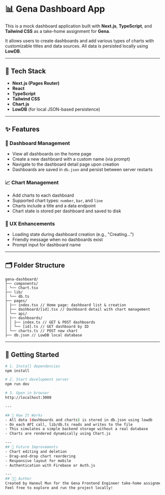 # 📊 Gena Dashboard App

This is a mock dashboard application built with **Next.js**, **TypeScript**, and **Tailwind CSS** as a take-home assignment for **Gena**.

It allows users to create dashboards and add various types of charts with customizable titles and data sources. All data is persisted locally using **LowDB**.

---

## 🔧 Tech Stack

- **Next.js (Pages Router)**
- **React**
- **TypeScript**
- **Tailwind CSS**
- **Chart.js**
- **LowDB** (for local JSON-based persistence)

---

## ✨ Features

### 📁 Dashboard Management
- View all dashboards on the home page
- Create a new dashboard with a custom name (via prompt)
- Navigate to the dashboard detail page upon creation
- Dashboards are saved in `db.json` and persist between server restarts

### 📈 Chart Management
- Add charts to each dashboard
- Supported chart types: `number`, `bar`, and `line`
- Charts include a title and a data endpoint
- Chart state is stored per dashboard and saved to disk

### 🧠 UX Enhancements
- Loading state during dashboard creation (e.g., "Creating...")
- Friendly message when no dashboards exist
- Prompt input for dashboard name

---

## 🗂 Folder Structure
```
gena-dashboard/
├── components/
│ └── Chart.tsx
├── lib/
│ └── db.ts
├── pages/
│ ├── index.tsx // Home page: dashboard list & creation
│ ├── dashboard/[id].tsx // Dashboard detail with chart management
│ └── api/
│ ├── dashboards/
│ │ ├── index.ts // GET & POST dashboards
│ │ └── [id].ts // GET dashboard by ID
│ └── charts.ts // POST new chart
├── db.json // LowDB local database
```


---

## 🚀 Getting Started

```bash
# 1. Install dependencies
npm install

# 2. Start development server
npm run dev

# 3. Open in browser
http://localhost:3000

---

## 📌 How It Works
- All data (dashboards and charts) is stored in db.json using lowdb
- On each API call, lib/db.ts reads and writes to the file
- This simulates a simple backend storage without a real database
- Charts are rendered dynamically using Chart.js

---
## 🔮 Future Improvements
- Chart editing and deletion
- Drag-and-drop chart reordering
- Responsive layout for mobile
- Authentication with Firebase or Auth.js

---
## 🧑‍💻 Author
Created by Haneul Mun for the Gena Frontend Engineer take-home assignment.
Feel free to explore and run the project locally!
